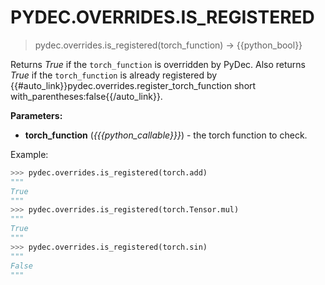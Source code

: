 # PYDEC.OVERRIDES.IS_REGISTERED
> pydec.overrides.is_registered(torch_function) →  {{python_bool}}

Returns *True* if the `torch_function` is overridden by PyDec. Also returns *True* if the `torch_function` is already registered by {{#auto_link}}pydec.overrides.register_torch_function short with_parentheses:false{{/auto_link}}.

**Parameters:**

* **torch_function** (*{{{python_callable}}}*) - the torch function to check.



Example:
```python
>>> pydec.overrides.is_registered(torch.add)
"""
True
"""
>>> pydec.overrides.is_registered(torch.Tensor.mul)
"""
True
"""
>>> pydec.overrides.is_registered(torch.sin)
"""
False
"""
```